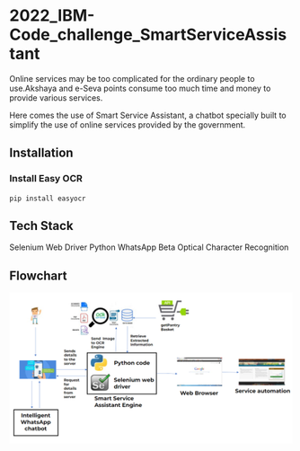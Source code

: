 # 2022_IBM-Code_challenge_SmartServiceAssistant
 
Online services may be too complicated for the ordinary people to use.Akshaya and e-Seva points consume too much time and money to provide various services.

Here comes the use of Smart Service Assistant, a chatbot specially built to simplify the use of online services provided by the government.


## Installation 
### Install Easy OCR
    pip install easyocr
    
## Tech Stack
Selenium Web Driver
Python
WhatsApp Beta
Optical Character Recognition

## Flowchart
![alt text](https://github.com/Krish4U2/2022_IBM-Code_challenge_SmartServiceAssistant/blob/main/flowchart.png)
